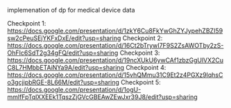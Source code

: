 implemenation of dp for medical device data

Checkpoint 1: https://docs.google.com/presentation/d/1zkY6Cu8FkYwGhZYJypehZBZI59sw2cPeuSEjYKFxDxE/edit?usp=sharing
Checkpoint 2: https://docs.google.com/presentation/d/16Ct2bTrywI7F9S2ZsAWOTby2zS-OhFIc6SdT2g34gFQ/edit?usp=sharing
Checkpoint 3: https://docs.google.com/presentation/d/19ncXUkU6ywCAf1zbzGgUlVX2CuC8L7HMbbETAiNYa9A/edit?usp=sharing
Checkpoint 4: https://docs.google.com/presentation/d/15vhQMmu31C9Et2z4PGXz9lqhsCo3gcjipbRGE-8L66M/edit?usp=sharing
Checkpoint 5: https://docs.google.com/presentation/d/1ogU-mmlfFpTqlXXEEk1TqszZjGVcGBEAwZEwJxr39J8/edit?usp=sharing
